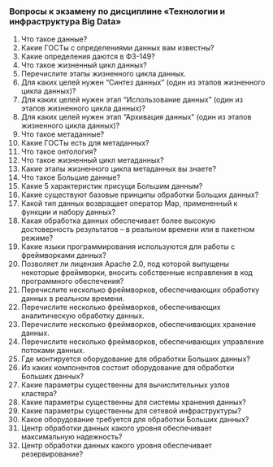 ### Вопросы к экзамену по дисциплине «Технологии и инфраструктура Big Data»

1.	Что такое данные?
2.	Какие ГОСТы с определениями данных вам известны?
3.	Какие определения даются в ФЗ-149?
4.	Что такое жизненный цикл данных?
5.	Перечислите этапы жизненного цикла данных.
6.	Для каких целей нужен “Синтез данных” (один из этапов жизненного цикла данных)?
7.	Для каких целей нужен этап “Использование данных” (один из этапов жизненного цикла данных)?
8.	Для каких целей нужен этап “Архивация данных” (один из этапов жизненного цикла данных)?
9.	Что такое метаданные?
10.	Какие ГОСТы есть для метаданных?
11.	Что такое онтология?
12.	Что такое жизненный цикл метаданных?
13.	Какие этапы жизненного цикла метаданных вы знаете?
14.	Что такое Большие данные?
15.	Какие 5 характеристик присущи Большим данным?
16.	Какие существуют базовые принципы обработки Больших данных?
17.	Какой тип данных возвращает оператор Map, примененный к функции и набору данных?
18.	Какая обработка данных обеспечивает более высокую достоверность результатов – в реальном времени или в пакетном режиме?
19.	Какие языки программирования используются для работы с фреймворками данных?
20.	Позволяет ли лицензия Apache 2.0, под которой выпущены некоторые фреймворки, вносить собственные исправления в код программного обеспечения? 
21.	Перечислите несколько фреймворков, обеспечивающих обработку данных в реальном времени.
22.	Перечислите несколько фреймворков, обеспечивающих аналитическую обработку данных.
23.	Перечислите несколько фреймворков, обеспечивающих хранение данных.
24.	Перечислите несколько фреймворков, обеспечивающих управление потоками данных.
25.	Где монтируется оборудование для обработки Больших данных?
26.	Из каких компонентов состоит оборудование для обработки Больших данных?
27.	Какие параметры существенны для вычислительных узлов кластера?
28.	Какие параметры существенны для системы хранения данных?
29.	Какие параметры существенны для сетевой инфраструктуры?
30.	Какое оборудование требуется для обработки Больших данных?
31.	Центр обработки данных какого уровня обеспечивает максимальную надежность?
32.	Центр обработки данных какого уровня обеспечивает резервирование?


